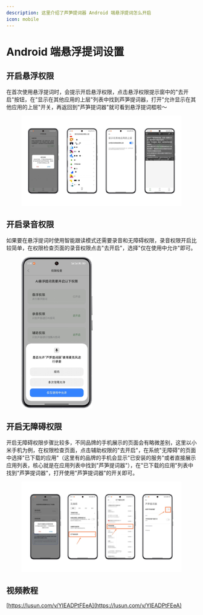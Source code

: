 ```yaml
---
description: 这里介绍了芦笋提词器 Android 端悬浮提词怎么开启
icon: mobile
---
```


# Android 端悬浮提词设置

## 开启悬浮权限

在首次使用悬浮提词时，会提示开启悬浮权限，点击悬浮权限提示窗中的"去开启"按钮，在"显示在其他应用的上层"列表中找到芦笋提词器，打开"允许显示在其他应用的上层"开关，再返回到"芦笋提词器"就可看到悬浮提词框啦～

<figure><img src="../.gitbook/assets/xuanfuquanxian-android.jpg" alt=""><figcaption></figcaption></figure>

## 开启录音权限

如果要在悬浮提词时使用智能跟读模式还需要录音和无障碍权限，录音权限开启比较简单，在权限检查页面的录音权限点击"去开启"，选择"仅在使用中允许"即可。

<figure><img src="../.gitbook/assets/20240809-155321.png" alt="" width="188"><figcaption></figcaption></figure>

## 开启无障碍权限

开启无障碍权限步骤比较多，不同品牌的手机展示的页面会有略微差别，这里以小米手机为例，在权限检查页面，点击辅助权限的"去开启"，在系统"无障碍"的页面中选择"已下载的应用"（这里有的品牌的手机会显示"已安装的服务"或者直接展示应用列表，核心就是在应用列表中找到"芦笋提词器"），在"已下载的应用"列表中找到"芦笋提词器"，打开使用"芦笋提词器"的开关即可。

<figure><img src="../.gitbook/assets/wuzhangaiquanxian-android.jpg" alt=""><figcaption></figcaption></figure>

## 视频教程

[https://lusun.com/v/YIEADPtFEeA](https://lusun.com/v/YIEADPtFEeA)
